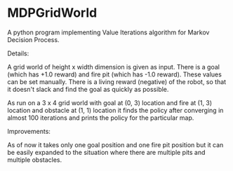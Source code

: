 # MDPGridWorld

A python program implementing Value Iterations algorithm for 
Markov Decision Process. 

Details:

A grid world of height x width dimension is given as input. 
There is a goal (which has +1.0 reward) and fire pit (which
has -1.0 reward). These values can be set manually. There is 
a living reward (negative) of the robot, so that it doesn't
slack and find the goal as quickly as possible. 

As run on a 3 x 4 grid world with goal at (0, 3) location and
fire at (1, 3) location and obstacle at (1, 1) location it finds
the policy after converging in almost 100 iterations and prints
the policy for the particular map.

Improvements:

As of now it takes only one goal position and one fire pit position
but it can be easily expanded to the situation where there are 
multiple pits and multiple obstacles.
